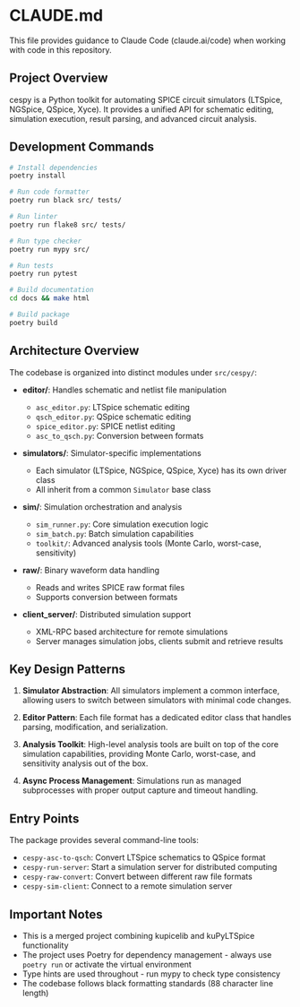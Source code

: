 # CLAUDE.md

This file provides guidance to Claude Code (claude.ai/code) when working with code in this repository.

## Project Overview

cespy is a Python toolkit for automating SPICE circuit simulators (LTSpice, NGSpice, QSpice, Xyce). It provides a unified API for schematic editing, simulation execution, result parsing, and advanced circuit analysis.

## Development Commands

```bash
# Install dependencies
poetry install

# Run code formatter
poetry run black src/ tests/

# Run linter
poetry run flake8 src/ tests/

# Run type checker
poetry run mypy src/

# Run tests
poetry run pytest

# Build documentation
cd docs && make html

# Build package
poetry build
```

## Architecture Overview

The codebase is organized into distinct modules under `src/cespy/`:

- **editor/**: Handles schematic and netlist file manipulation
  - `asc_editor.py`: LTSpice schematic editing
  - `qsch_editor.py`: QSpice schematic editing
  - `spice_editor.py`: SPICE netlist editing
  - `asc_to_qsch.py`: Conversion between formats

- **simulators/**: Simulator-specific implementations
  - Each simulator (LTSpice, NGSpice, QSpice, Xyce) has its own driver class
  - All inherit from a common `Simulator` base class

- **sim/**: Simulation orchestration and analysis
  - `sim_runner.py`: Core simulation execution logic
  - `sim_batch.py`: Batch simulation capabilities
  - `toolkit/`: Advanced analysis tools (Monte Carlo, worst-case, sensitivity)

- **raw/**: Binary waveform data handling
  - Reads and writes SPICE raw format files
  - Supports conversion between formats

- **client_server/**: Distributed simulation support
  - XML-RPC based architecture for remote simulations
  - Server manages simulation jobs, clients submit and retrieve results

## Key Design Patterns

1. **Simulator Abstraction**: All simulators implement a common interface, allowing users to switch between simulators with minimal code changes.

2. **Editor Pattern**: Each file format has a dedicated editor class that handles parsing, modification, and serialization.

3. **Analysis Toolkit**: High-level analysis tools are built on top of the core simulation capabilities, providing Monte Carlo, worst-case, and sensitivity analysis out of the box.

4. **Async Process Management**: Simulations run as managed subprocesses with proper output capture and timeout handling.

## Entry Points

The package provides several command-line tools:

- `cespy-asc-to-qsch`: Convert LTSpice schematics to QSpice format
- `cespy-run-server`: Start a simulation server for distributed computing
- `cespy-raw-convert`: Convert between different raw file formats
- `cespy-sim-client`: Connect to a remote simulation server

## Important Notes

- This is a merged project combining kupicelib and kuPyLTSpice functionality
- The project uses Poetry for dependency management - always use `poetry run` or activate the virtual environment
- Type hints are used throughout - run mypy to check type consistency
- The codebase follows black formatting standards (88 character line length)
